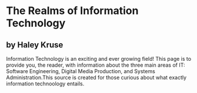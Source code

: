 # The Realms of Information Technology
## by Haley Kruse
Information Technology is an exciting and ever growing field! This page is to provide you, the reader, with information about the three main areas of IT: Software Engineering, Digital Media Production, and Systems Administration.This source is created for those curious about what exactly information technoology entails. 
